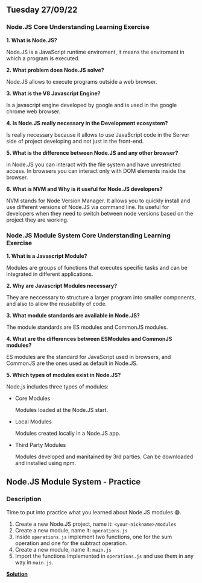 ## Tuesday 27/09/22

### Node.JS Core Understanding Learning Exercise

**1. What is Node.JS?**

Node.JS is a JavaScript runtime enviroment, it means the enviroment in which a program is executed.


**2. What problem does Node.JS solve?**

Node.JS allows to execute programs outside a web browser.

**3. What is the V8 Javascript Engine?**

Is a javascript engine developed by google and is used in the google chrome web browser.

**4. Is Node.JS really necessary in the Development ecosystem?**

Is really necessary because it allows to use JavaScript code in the Server side of project developing and not just in the front-end.

**5. What is the difference between Node.JS and any other browser?**

in Node.JS you can interact with the file system and have unrestricted access. In browsers you can interact only with DOM elements inside the browser.

**6. What is NVM and Why is it useful for Node.JS developers?**

NVM stands for Node Version Manager. It allows you to quickly install and use different versions of Node.JS via command line. Its useful for developers when they need to switch between node versions based on the project they are working.


### Node.JS Module System Core Understanding Learning Exercise

**1. What is a Javascript Module?**

Modules are groups of functions that executes specific tasks and can be integrated in different applications.

**2. Why are Javascript Modules necessary?**

They are neccessary to structure a larger program into smaller components, and also to allow the reusability of code.

**3. What module standards are available in Node.JS?**

The module standards are ES modules and CommonJS modules.

**4. What are the differences between ESModules and CommonJS modules?**

ES modules are the standard for JavaScript used in browsers, and CommonJS are the ones used as default in Node.JS.

**5. Which types of modules exist in Node.JS?**

Node.js includes three types of modules:

- Core Modules

  Modules loaded at the Node.JS start.

- Local Modules

  Modules created locally in a Node.JS app.

- Third Party Modules

  Modules developed and manitained by 3rd parties. Can be downloaded and installed using npm.

## Node.JS Module System - Practice

### Description

Time to put into practice what you learned about Node.JS modules 😁.

1. Create a new Node.JS project, name it: `<your-nickname>/modules`
2. Create a new module, name it: `operations.js`
3. Inside `operations.js` implement two functions, one for the sum operation
   and one for the subtract operation.
4. Create a new module, name it: `main.js`
5. Import the functions implemented in `operations.js` and use them in any
   way in `main.js`.

[**Solution**](https://github.com/kennethpHN/core-code-from-scratch/tree/main/week11/Tuesday-27-09-22/kennethpHN)
  
